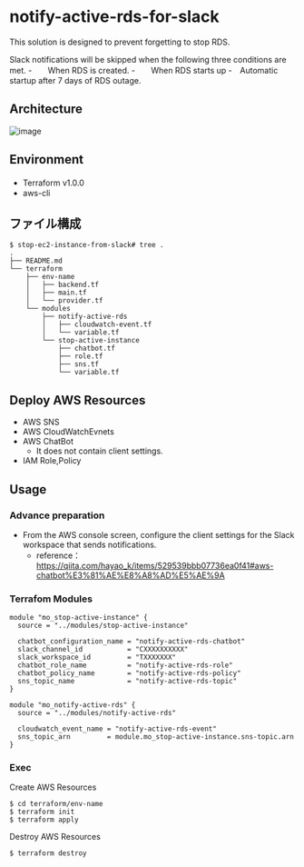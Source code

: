 # notify-active-rds-for-slack
This solution is designed to prevent forgetting to stop RDS.

Slack notifications will be skipped when the following three conditions are met.
-　　When RDS is created.
-　　When RDS starts up
-　Automatic startup after 7 days of RDS outage.

## Architecture
![image](https://user-images.githubusercontent.com/52056195/228822795-5555303b-0c94-4a67-9595-1661b918a4ba.png)

## Environment
- Terraform v1.0.0　
- aws-cli

## ファイル構成
```
$ stop-ec2-instance-from-slack# tree .
.
├── README.md
└── terraform
    ├── env-name
    │   ├── backend.tf
    │   ├── main.tf
    │   └── provider.tf
    └── modules
        ├── notify-active-rds
        │   ├── cloudwatch-event.tf
        │   └── variable.tf
        └── stop-active-instance
            ├── chatbot.tf
            ├── role.tf
            ├── sns.tf
            └── variable.tf
```

## Deploy AWS Resources
- AWS SNS
- AWS CloudWatchEvnets
- AWS ChatBot
  - It does not contain client settings.
- IAM Role,Policy

## Usage
### Advance preparation
- From the AWS console screen, configure the client settings for the Slack workspace that sends notifications.
  - reference：https://qiita.com/hayao_k/items/529539bbb07736ea0f41#aws-chatbot%E3%81%AE%E8%A8%AD%E5%AE%9A

### Terrafom Modules

```
module "mo_stop-active-instance" {
  source = "../modules/stop-active-instance"

  chatbot_configuration_name = "notify-active-rds-chatbot"
  slack_channel_id           = "CXXXXXXXXXX"
  slack_workspace_id         = "TXXXXXXX"
  chatbot_role_name          = "notify-active-rds-role"
  chatbot_policy_name        = "notify-active-rds-policy"
  sns_topic_name             = "notify-active-rds-topic"
}
```

```
module "mo_notify-active-rds" {
  source = "../modules/notify-active-rds"

  cloudwatch_event_name = "notify-active-rds-event"
  sns_topic_arn         = module.mo_stop-active-instance.sns-topic.arn
}
```

### Exec
Create AWS Resources
```
$ cd terraform/env-name
$ terraform init
$ terraform apply
```
Destroy AWS Resources
```
$ terraform destroy
```
